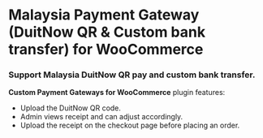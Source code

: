 **Malaysia Payment Gateway (DuitNow QR &amp; Custom bank transfer) for WooCommerce**
==========================

### Support Malaysia DuitNow QR pay and custom bank transfer.

**Custom Payment Gateways for WooCommerce** plugin features:

- Upload the DuitNow QR code.
- Admin views receipt and can adjust accordingly.
- Upload the receipt on the checkout page before placing an order.

